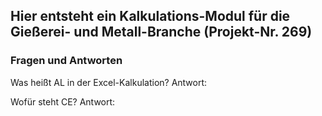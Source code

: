 ## Hier entsteht ein Kalkulations-Modul für die Gießerei- und Metall-Branche (Projekt-Nr. 269)

### Fragen und Antworten

Was heißt AL in der Excel-Kalkulation?
Antwort:

Wofür steht CE?
Antwort:
